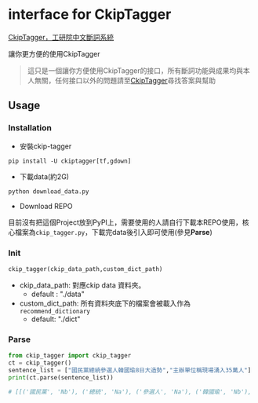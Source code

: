# interface for CkipTagger 
[CkipTagger，工研院中文斷詞系統](https://github.com/ckiplab/ckiptagger)

讓你更方便的使用CkipTagger
> 這只是一個讓你方便使用CkipTagger的接口，所有斷詞功能與成果均與本人無關，任何接口以外的問題請至[CkipTagger](https://github.com/ckiplab/ckiptagger)尋找答案與幫助

## Usage
### Installation
- 安裝ckip-tagger
```
pip install -U ckiptagger[tf,gdown]
```
- 下載data(約2G)
```
python download_data.py
```
- Download REPO

目前沒有把這個Project放到PyPI上，需要使用的人請自行下載本REPO使用，核心檔案為`ckip_tagger.py`，下載完data後引入即可使用(參見**Parse**)

### Init 
```python
ckip_tagger(ckip_data_path,custom_dict_path)
```
- ckip_data_path: 對應ckip data 資料夾。
    - default : "./data"
- custom_dict_path: 所有資料夾底下的檔案會被載入作為`recommend_dictionary`
    - default: "./dict"
### Parse
```python
from ckip_tagger import ckip_tagger
ct = ckip_tagger()
sentence_list = ["國民黨總統參選人韓國瑜8日大造勢","主辦單位稱現場湧入35萬人"]
print(ct.parse(sentence_list))

# [[('國民黨', 'Nb'), ('總統', 'Na'), ('參選人', 'Na'), ('韓國瑜', 'Nb'), ('8日', 'Nd'), ('大', 'VH'), ('造勢', 'VB')],[('主辦', 'VC'), ('單位', 'Na'), ('稱', 'VG'), ('現場', 'Nc'), ('湧入', 'VCL'), ('35萬', 'Neu'), ('人', 'Na')]
```
